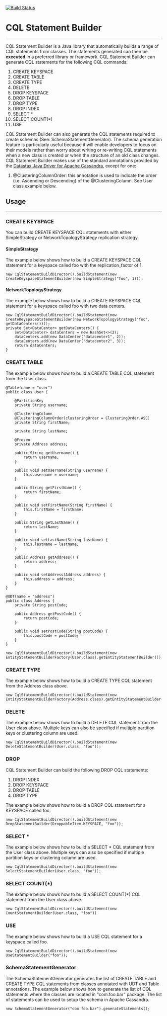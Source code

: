[![Build Status](https://travis-ci.org/tosin-ogunrinde/cql-statement-builder.svg?branch=master)](https://travis-ci.org/tosin-ogunrinde/cql-statement-builder)

# CQL Statement Builder
___

CQL Statement Builder is a Java library that automatically builds a range of CQL statements from classes. 
The statements generated can then be **executed** in a preferred library or framework. CQL Statement Builder can generate CQL statements for the following CQL commands:

1. CREATE KEYSPACE
2. CREATE TABLE
3. CREATE TYPE
4. DELETE
5. DROP KEYSPACE
6. DROP TABLE
7. DROP TYPE
8. DROP INDEX
9. SELECT *
10. SELECT COUNT(*)
11. USE
 
CQL Statement Builder can also generate the CQL statements required to create schemas (See: SchemaStatementGenerator). 
The schema generation feature is particularly useful because it will enable developers to focus on their models rather than worry about writing or re-writing CQL statements when a new class is created or when the structure of an old class changes.
CQL Statement Builder makes use of the standard annotations provided by the [Datastax Java Driver for Apache Cassandra](http://docs.datastax.com/en/developer/java-driver/2.1/), except for one:

1. @ClusteringColumnOrder: this annotation is used to indicate the order (i.e. Ascending or Descending) of the @ClusteringColumn. See User class example below.

## Usage
___

### CREATE KEYSPACE
You can build CREATE KEYSPACE CQL statements with either SimpleStrategy or NetworkTopologyStrategy replication strategy.

#### SimpleStrategy
The example below shows how to build a CREATE KEYSPACE CQL statement for a keyspace called foo with the replication_factor of 1.
```
new CqlStatementBuildDirector().buildStatement(new CreateKeyspaceStatementBuilder(new SimpleStrategy("foo", 1)));
```

#### NetworkTopologyStrategy
The example below shows how to build a CREATE KEYSPACE CQL statement for a keyspace called foo with two data centers.
```
new CqlStatementBuildDirector().buildStatement(new CreateKeyspaceStatementBuilder(new NetworkTopologyStrategy("foo", getDataCenters())));
private Set<DataCenter> getDataCenters() {
    Set<DataCenter> dataCenters = new HashSet<>(2);
    dataCenters.add(new DataCenter("datacenter1", 2));
    dataCenters.add(new DataCenter("datacenter2", 3));
    return dataCenters;
}
```

### CREATE TABLE
The example below shows how to build a CREATE TABLE CQL statement from the User class. 

```
@Table(name = "user")
public class User {
  
    @PartitionKey
    private String username;
    
    @ClusteringColumn
    @ClusteringColumnOrder(clusteringOrder = ClusteringOrder.ASC)
    private String firstName;
    
    private String lastName;
    
    @Frozen
    private Address address;
    
    public String getUsername() {
        return username;
    }
    
    public void setUsername(String username) {
        this.username = username;
    }

    public String getFirstName() {
        return firstName;
    }

    public void setFirstName(String firstName) {
        this.firstName = firstName;
    }

    public String getLastName() {
        return lastName;
    }

    public void setLastName(String lastName) {
        this.lastName = lastName;
    }

    public Address getAddress() {
        return address;
    }

    public void setAddress(Address address) {
        this.address = address;
    }
}
```
```
@UDT(name = "address")
public class Address {
    private String postCode;
    
    public Address getPostCode() {
        return postCode;
    }
    
    public void setPostCode(String postCode) {
        this.postCode = postCode;
    }
}
```
```
new CqlStatementBuildDirector().buildStatement(new EntityStatementBuilderFactory(User.class).getEntityStatementBuilder());
```

### CREATE TYPE
The example below shows how to build a CREATE TYPE CQL statement from the Address class above. 
```
new CqlStatementBuildDirector().buildStatement(new EntityStatementBuilderFactory(Address.class).getEntityStatementBuilder());
```

### DELETE
The example below shows how to build a DELETE CQL statement from the User class above. Multiple keys can also be specified if multiple partition keys 
or clustering column are used. 
```
new CqlStatementBuildDirector().buildStatement(new DeleteStatementBuilder(User.class, "foo"));
```

### DROP
CQL Statement Builder can build the following DROP CQL statements:

1. DROP INDEX
2. DROP KEYSPACE
3. DROP TABLE
4. DROP TYPE

The example below shows how to build a DROP CQL statement for a KEYSPACE called foo.
```
new CqlStatementBuildDirector().buildStatement(new DropStatementBuilder(DroppableItem.KEYSPACE, "foo"));
```

### SELECT *
The example below shows how to build a SELECT * CQL statement from the User class above. 
Multiple keys can also be specified if multiple partition keys or clustering column are used. 
```
new CqlStatementBuildDirector().buildStatement(new SelectStatementBuilder(User.class, "foo"));
```

### SELECT COUNT(*)
The example below shows how to build a SELECT COUNT(*) CQL statement from the User class above. 
```
new CqlStatementBuildDirector().buildStatement(new CountStatementBuilder(User.class, "foo"))
```

### USE
The example below shows how to build a USE CQL statement for a keyspace called foo.

```
new CqlStatementBuildDirector().buildStatement(new UseStatementBuilder("foo"));
```

### SchemaStatementGenerator
The SchemaStatementGenerator generates the list of CREATE TABLE and CREATE TYPE CQL statements from classes annotated with UDT and Table annotations.
The example below shows how to generate the list of CQL statements where the classes are located in "com.foo.bar" package. 
The list of statements can be used to setup the schema in Apache Cassandra.

```
new SchemaStatementGenerator("com.foo.bar").generateStatements();
```
